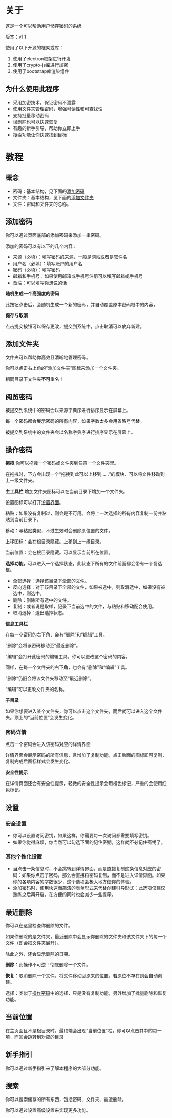 # 关于
这是一个可以帮助用户储存密码的系统

版本：v1.1

使用了以下开源的框架或库：
1. 使用了electron框架进行开发
2. 使用了crypto-js库进行加密
3. 使用了bootstrap库渲染组件

## 为什么使用此程序
- 采用加密技术，保证密码不泄露
- 使用文件夹管理密码，增强可读性和可查找性
- 支持批量移动密码
- 误删除也可以快速恢复
- 有趣的新手引导，帮助你立即上手
- 搜索功能让你快速找到目标

# 教程
## 概念
- 密码：基本结构，见下面的[添加密码](#添加密码)
- 文件夹：基本结构，见下面的[添加文件夹](#添加文件夹)
- 文件：密码和文件夹的总称。

## 添加密码
你可以通过页面底部的添加密码来添加一串密码。

添加的密码可以有以下的几个内容：
- 来源（必填）：填写密码的来源，一般是网站或者是软件名
- 用户名（必填）：填写账户的用户名
- 密码（必填）：填写密码
- 邮箱和手机号：如果使用邮箱或手机号注册可以填写邮箱或手机号
- 备注：可以填写你想说的话

**随机生成一个高强度的密码**

此按钮点击后，会随机生成一个新的密码，并自动覆盖原本密码框中的内容，

**保存与取消**

点击提交按钮可以保存更改，提交到系统中，点击取消可以放弃新建。

## 添加文件夹
文件夹可以帮助你高效且清晰地管理密码。

你可以点击右上角的“添加文件夹”图标来添加一个文件夹。

相同目录下文件夹**不可**重名！

## 阅览密码
被提交到系统中的密码会以来源字典序进行排序显示在屏幕上。

每一个密码都会展示密码的所有内容，如果字数太多会用省略号代替。

被提交到系统中的文件夹会以名称字典序进行排序显示在屏幕上。

## 操作密码
**拖拽**
你可以拖拽一个密码或文件夹到任意一个文件夹里。

在拖拽时，下方会出现一个“拖拽到此可以上移到……”的模块，可以将文件移动到上一级文件夹。

**主工具栏**
增加文件夹图标可以在当前目录下增加一个文件夹。

设置图标可以打开[设置界面](#设置)。

粘贴：如果没有复制过，则会是不可用。会将上一次选择的所有内容复制一份并粘贴到当前目录下。

移动：与粘贴类似，不过生效时会删除原位置的文件。

上移图标：会在根目录隐藏。上移到上一级目录。

当前位置：会在根目录隐藏。可以显示当前所在位置。

**选择功能**，可以进入一个选择状态，此状态下所有的文件前面都会带有一个复选框。
- 全部选择：选择该目录下全部的文件。
- 反向选择：对于该目录下全部的文件，如果被选中，则取消选中，如果没有被选中，则选中。
- 删除：删除所有选中的文件。
- 复制：或者说是取样，记录下当前选中的文件，与粘贴和移动配合使用。
- 取消选择：退出选择状态。

**信息工具栏**

在每一个密码的右下角，会有“删除”和“编辑”工具。

“删除”会将该密码移动至“最近删除”。

“编辑”会打开此密码的编辑工具，你可以更改这个密码的内容。

同样，在每一个文件夹的右下角，也会有“删除”和“编辑”工具。

“删除”仍旧会将该文件夹移动至“最近删除”。

“编辑”可以更改文件夹的名称。

**子目录**

如果你想要进入某个文件夹，你可以点击这个文件夹，而后就可以进入这个文件夹。顶上的“当前位置”会发生变化。

### 密码详情

点击一个密码会进入该密码对应的详情界面

详情界面会展示密码的所有信息，且增加了复制功能，点击后面的图标即可复制，复制完成后图标样式会发生变化。

**安全性提示**

在详情页面还会有安全性提示，轻微的安全性提示会用橙色标记，严重的会使用红色标记。

## 设置
### 安全设置
- 你可以设置访问密钥，如果这样，你需要每一次访问都需要填写密钥。
- 如果你觉得麻烦，你当然可以勾选下面的记住密钥，这样就不必记住密钥了。
### 其他个性化设置
- 当点击一条信息时，不会跳转到详情界面，而是直接复制这条信息对应的密码：如果你点击了密码，那么会直接将密码复制，而不是进入详情界面。如果你的各项内容的字数很少，这个选项会极大地方便你的体验。
- 添加密码时，使用快速而简洁的表单形式来代替创建引导形式：此选项仅建议熟练之后再开启，在方便的同时也会减少一些提示。

## 最近删除
你可以在这里检查你删除的文件。

如果你删除的是文件夹，最近删除中会显示你删除的文件夹和该文件夹下的每一个文件（即会把文件夹展开）。

除此之外，还会显示删除的日期。

**删除**：此操作不可逆！彻底删除一个文件。

**恢复**：取消删除一个文件，将文件移动回原来的位置，若原位不存在则会自动创建。

选择：类似于[操作密码](#操作密码)中的选择，只是没有复制功能，另外增加了批量删除和恢复功能。

## 当前位置

在主页面且不是根目录时，最顶端会出现“当前位置”栏，你可以点击其中的每一项，而回会跳转到对应的目录

## 新手指引

你可以通过新手指引来了解本程序的大部分功能。

## 搜索

你可以搜索储存的所有东西，包括密码、文件夹、最近删除。

你可以通过设置高级设置来实现更多功能。
